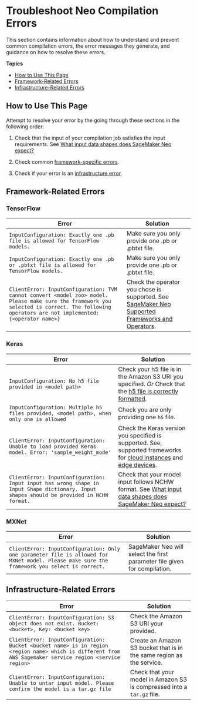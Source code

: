 # Troubleshoot Neo Compilation Errors<a name="neo-troubleshooting-compilation"></a>

This section contains information about how to understand and prevent common compilation errors, the error messages they generate, and guidance on how to resolve these errors\. 

**Topics**
+ [How to Use This Page](#neo-troubleshooting-compilation-how-to-use)
+ [Framework\-Related Errors](#neo-troubleshooting-compilation-framework-related-errors)
+ [Infrastructure\-Related Errors](#neo-troubleshooting-compilation-infrastructure-errors)

## How to Use This Page<a name="neo-troubleshooting-compilation-how-to-use"></a>

Attempt to resolve your error by the going through these sections in the following order:

1. Check that the input of your compilation job satisfies the input requirements\. See [What input data shapes does SageMaker Neo expect?](https://docs.aws.amazon.com/sagemaker/latest/dg/neo-job-compilation.html#neo-job-compilation-expected-inputs) 

1.  Check common [framework\-specific errors](https://docs.aws.amazon.com/sagemaker/latest/dg/neo-troubleshooting.html#neo-troubleshooting-compilation-framework-related-errors)\. 

1.  Check if your error is an [infrastructure error](https://docs.aws.amazon.com/sagemaker/latest/dg/neo-troubleshooting.html#neo-troubleshooting-compilation-infrastructure-errors)\. 

## Framework\-Related Errors<a name="neo-troubleshooting-compilation-framework-related-errors"></a>

### TensorFlow<a name="neo-troubleshooting-compilation-framework-related-errors-tensorflow"></a>


| Error | Solution | 
| --- | --- | 
|   `InputConfiguration: Exactly one .pb file is allowed for TensorFlow models.`   |  Make sure you only provide one \.pb or \.pbtxt file\.  | 
|  `InputConfiguration: Exactly one .pb or .pbtxt file is allowed for TensorFlow models.`  |  Make sure you only provide one \.pb or \.pbtxt file\.  | 
|   ` ClientError: InputConfiguration: TVM cannot convert <model zoo> model. Please make sure the framework you selected is correct. The following operators are not implemented: {<operator name>} `   |   Check the operator you chose is supported\. See [SageMaker Neo Supported Frameworks and Operators](http://aws.amazon.com/releasenotes/sagemaker-neo-supported-frameworks-and-operators/)\.   | 

### Keras<a name="neo-troubleshooting-compilation-framework-related-errors-keras"></a>


| Error | Solution | 
| --- | --- | 
|   `InputConfiguration: No h5 file provided in <model path>`   |   Check your h5 file is in the Amazon S3 URI you specified\.  *Or* Check that the [h5 file is correctly formatted](https://www.tensorflow.org/guide/keras/save_and_serialize#keras_h5_format)\.   | 
|   `InputConfiguration: Multiple h5 files provided, <model path>, when only one is allowed`   |  Check you are only providing one `h5` file\.  | 
|   `ClientError: InputConfiguration: Unable to load provided Keras model. Error: 'sample_weight_mode'`   |  Check the Keras version you specified is supported\. See, supported frameworks for [cloud instances](https://docs.aws.amazon.com/sagemaker/latest/dg/neo-supported-cloud.html) and [edge devices](https://docs.aws.amazon.com/sagemaker/latest/dg/neo-supported-devices-edge.html)\.   | 
|   `ClientError: InputConfiguration: Input input has wrong shape in Input Shape dictionary. Input shapes should be provided in NCHW format. `   |   Check that your model input follows NCHW format\. See [What input data shapes does SageMaker Neo expect?](https://docs.aws.amazon.com/sagemaker/latest/dg/neo-job-compilation.html#neo-job-compilation-expected-inputs)   | 

### MXNet<a name="neo-troubleshooting-compilation-framework-related-errors-mxnet"></a>


| Error | Solution | 
| --- | --- | 
|   `ClientError: InputConfiguration: Only one parameter file is allowed for MXNet model. Please make sure the framework you select is correct.`   |   SageMaker Neo will select the first parameter file given for compilation\.   | 

## Infrastructure\-Related Errors<a name="neo-troubleshooting-compilation-infrastructure-errors"></a>


| Error | Solution | 
| --- | --- | 
|   `ClientError: InputConfiguration: S3 object does not exist. Bucket: <bucket>, Key: <bucket key>`   |  Check the Amazon S3 URI your provided\.  | 
|   ` ClientError: InputConfiguration: Bucket <bucket name> is in region <region name> which is different from AWS Sagemaker service region <service region> `   |   Create an Amazon S3 bucket that is in the same region as the service\.   | 
|   ` ClientError: InputConfiguration: Unable to untar input model. Please confirm the model is a tar.gz file `   |   Check that your model in Amazon S3 is compressed into a `tar.gz` file\.   | 